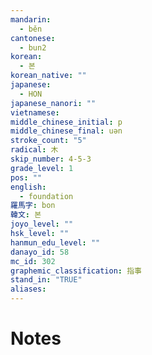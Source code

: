 ```yaml
---
mandarin:
  - běn
cantonese:
  - bun2
korean:
  - 본
korean_native: ""
japanese:
  - HON
japanese_nanori: ""
vietnamese:
middle_chinese_initial: p
middle_chinese_final: uən
stroke_count: "5"
radical: 木
skip_number: 4-5-3
grade_level: 1
pos: ""
english:
  - foundation
羅馬字: bon
韓文: 본
joyo_level: ""
hsk_level: ""
hanmun_edu_level: ""
danayo_id: 58
mc_id: 302
graphemic_classification: 指事
stand_in: "TRUE"
aliases:
---
```


# Notes
